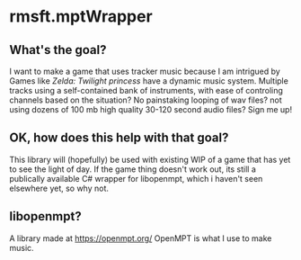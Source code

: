 # rmsft.mptWrapper

## What's the goal?
I want to make a game that uses tracker music because I am intrigued by Games like *Zelda: Twilight princess* have a dynamic music system.  Multiple tracks using a self-contained bank of instruments, with ease of controling channels based on the situation? No painstaking looping of wav files? not using dozens of 100 mb high quality 30-120 second audio files? Sign me up!



## OK, how does this help with that goal?
This library will (hopefully) be used with existing WIP of a game that has yet to see the light of day.
If the game thing doesn't work out, its still a publically available C# wrapper for libopenmpt, which i haven't seen elsewhere yet, so why not.

## libopenmpt? 

A library made at https://openmpt.org/
OpenMPT is what I use to make music.
